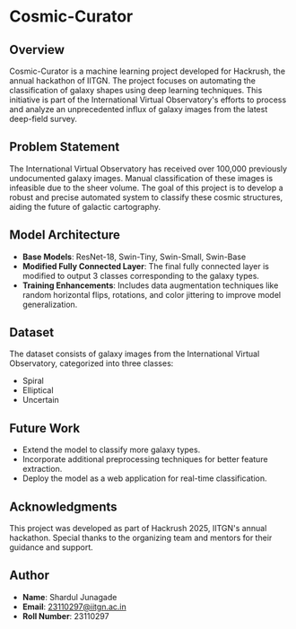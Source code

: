 # Cosmic-Curator

## Overview
Cosmic-Curator is a machine learning project developed for Hackrush, the annual hackathon of IITGN. The project focuses on automating the classification of galaxy shapes using deep learning techniques. This initiative is part of the International Virtual Observatory's efforts to process and analyze an unprecedented influx of galaxy images from the latest deep-field survey.

## Problem Statement
The International Virtual Observatory has received over 100,000 previously undocumented galaxy images. Manual classification of these images is infeasible due to the sheer volume. The goal of this project is to develop a robust and precise automated system to classify these cosmic structures, aiding the future of galactic cartography.

## Model Architecture
- **Base Models**: ResNet-18, Swin-Tiny, Swin-Small, Swin-Base 
- **Modified Fully Connected Layer**: The final fully connected layer is modified to output 3 classes corresponding to the galaxy types.
- **Training Enhancements**: Includes data augmentation techniques like random horizontal flips, rotations, and color jittering to improve model generalization.

## Dataset
The dataset consists of galaxy images from the International Virtual Observatory, categorized into three classes:
- Spiral
- Elliptical
- Uncertain

## Future Work
- Extend the model to classify more galaxy types.
- Incorporate additional preprocessing techniques for better feature extraction.
- Deploy the model as a web application for real-time classification.

## Acknowledgments
This project was developed as part of Hackrush 2025, IITGN's annual hackathon. Special thanks to the organizing team and mentors for their guidance and support.

## Author
- **Name**: Shardul Junagade
- **Email**: 23110297@iitgn.ac.in
- **Roll Number**: 23110297